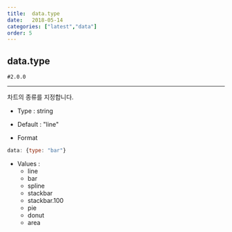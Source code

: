 ```yaml
---
title:  data.type
date:   2018-05-14
categories: ["latest","data"]
order: 5
---
```


## data.type

`#2.0.0`

---

차트의 종류를 지정합니다.

* Type : string

* Default : "line"

* Format
```javascript
data: {type: "bar"}
```

* Values :
  * line
  * bar
  * spline
  * stackbar
  * stackbar.100
  * pie
  * donut
  * area
